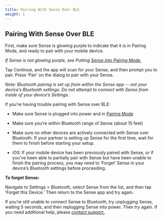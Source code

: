 ```yaml
---
title: Pairing With Sense Over BLE
weight: 1
---
```


## Pairing With Sense Over BLE

First, make sure Sense is glowing purple to indicate that it is in Pairing Mode, and ready to pair with your mobile device. 

*If Sense is not glowing purple, see Putting [Sense into Pairing Mode.](http://guide.hello.is/troubleshoot/pairing-mode/)*

Tap Continue, and the app will scan for your Sense, and then prompt you to pair. Press ‘Pair’ on the dialog to pair with your Sense. 

*Note: Bluetooth pairing is set up from within the Sense app -- not your device’s Bluetooth settings. Do not attempt to connect with Sense from inside of your device’s Settings.*

If you’re having trouble pairing with Sense over BLE:

- Make sure Sense is plugged into power and in [Pairing Mode](http://guide.hello.is/troubleshoot/pairing-mode/)

- Make sure you’re within Bluetooth range of Sense (about 15 feet)

- Make sure no other devices are actively connected with Sense over Bluetooth. If your partner is setting up Sense for the first time, wait for them to finish before starting your setup.

- iOS: If your mobile device has been previously paired with Sense, or if you’ve been able to partially pair with Sense but have been unable to finish the pairing process, you may need to ‘Forget’ Sense in your device’s Bluetooth settings before proceeding. 

**To forget Sense:**

Navigate to Settings > Bluetooth, select Sense from the list, and then tap ‘Forget this Device.’ Then return to the Sense app and try again.


If you’re still unable to connect Sense to Bluetooth, try unplugging Sense, waiting 5 seconds, and then replugging Sense into power. Then try again. If you need additional help, please [contact support.](https://support.hello.is/hc/en-us/requests/new)
